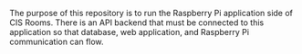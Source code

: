 The purpose of this repository is to run the Raspberry Pi application side of CIS Rooms. 
There is an API backend that must be connected to this application so that database, web application, and Raspberry Pi communication can flow.
